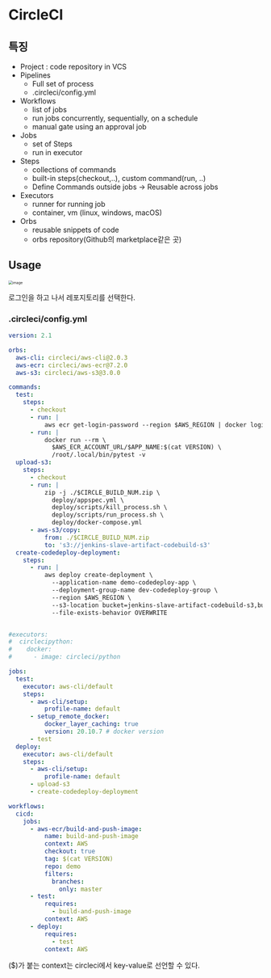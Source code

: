 # CircleCI

## 특징

* Project : code repository in VCS
* Pipelines
  * Full set of process
  * .circleci/config.yml
* Workflows
  * list of jobs
  * run jobs concurrently, sequentially, on a schedule
  * manual gate using an approval job
* Jobs
  * set of Steps
  * run in executor
* Steps
  * collections of commands
  * built-in steps(checkout,..), custom command(run, ..)
  * Define Commands outside jobs -> Reusable across jobs
* Executors
  * runner for running job
  * container, vm (linux, windows, macOS)
* Orbs
  * reusable snippets of code
  * orbs repository(Github의 marketplace같은 곳)

## Usage

<img src="https://user-images.githubusercontent.com/33750210/146854425-7a1e8410-cbbc-4d17-83e4-8add8cea99a0.png" alt="image" style="zoom:50%;" />

로그인을 하고 나서 레포지토리를 선택한다.

### .circleci/config.yml

```yaml
version: 2.1

orbs:
  aws-cli: circleci/aws-cli@2.0.3
  aws-ecr: circleci/aws-ecr@7.2.0
  aws-s3: circleci/aws-s3@3.0.0

commands:
  test:
    steps:
      - checkout
      - run: |
          aws ecr get-login-password --region $AWS_REGION | docker login --username AWS --password-stdin $AWS_ECR_ACCOUNT_URL
      - run: |
          docker run --rm \
            $AWS_ECR_ACCOUNT_URL/$APP_NAME:$(cat VERSION) \
            /root/.local/bin/pytest -v
  upload-s3:
    steps:
      - checkout
      - run: |
          zip -j ./$CIRCLE_BUILD_NUM.zip \
            deploy/appspec.yml \
            deploy/scripts/kill_process.sh \
            deploy/scripts/run_process.sh \
            deploy/docker-compose.yml
      - aws-s3/copy:
          from: ./$CIRCLE_BUILD_NUM.zip
          to: 's3://jenkins-slave-artifact-codebuild-s3'
  create-codedeploy-deployment:
    steps:
      - run: |
          aws deploy create-deployment \
            --application-name demo-codedeploy-app \
            --deployment-group-name dev-codedeploy-group \
            --region $AWS_REGION \
            --s3-location bucket=jenkins-slave-artifact-codebuild-s3,bundleType=zip,key=$CIRCLE_BUILD_NUM.zip \
            --file-exists-behavior OVERWRITE


#executors:
#  circlecipython:
#    docker:
#      - image: circleci/python

jobs:
  test:
    executor: aws-cli/default
    steps:
      - aws-cli/setup:
          profile-name: default
      - setup_remote_docker:
          docker_layer_caching: true
          version: 20.10.7 # docker version
      - test
  deploy:
    executor: aws-cli/default
    steps:
      - aws-cli/setup:
          profile-name: default
      - upload-s3
      - create-codedeploy-deployment

workflows:
  cicd:
    jobs:
      - aws-ecr/build-and-push-image:
          name: build-and-push-image
          context: AWS
          checkout: true
          tag: $(cat VERSION)
          repo: demo
          filters:
            branches:
              only: master
      - test:
          requires:
            - build-and-push-image
          context: AWS
      - deploy:
          requires:
            - test
          context: AWS
```

($)가 붙는 context는 circleci에서 key-value로 선언할 수 있다.



















